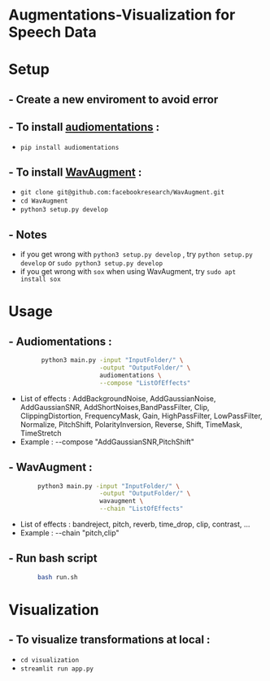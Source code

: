 # **Augmentations-Visualization for Speech Data**
# **Setup**
## - Create a new enviroment to avoid error
## - To install [audiomentations](https://github.com/iver56/audiomentations) : 
* `pip install audiomentations` 
## - To install [WavAugment](https://github.com/facebookresearch/WavAugment) :
* `git clone git@github.com:facebookresearch/WavAugment.git`
* `cd WavAugment`
* `python3 setup.py develop`
## - Notes 
* if you get wrong with  `python3 setup.py develop` , try `python setup.py develop` or `sudo python3 setup.py develop` 
* if you get wrong with `sox` when using WavAugment, try `sudo apt install sox`
# **Usage**

## - Audiomentations : 
```zsh       
         python3 main.py -input "InputFolder/" \
                         -output "OutputFolder/" \
                         audiomentations \
                         --compose "ListOfEffects"
```
* List of effects :  AddBackgroundNoise, AddGaussianNoise, AddGaussianSNR, AddShortNoises,BandPassFilter, Clip, ClippingDistortion, FrequencyMask, Gain, HighPassFilter, LowPassFilter,
Normalize, PitchShift, PolarityInversion, Reverse, Shift, TimeMask, TimeStretch
* Example : --compose "AddGaussianSNR,PitchShift"
## - WavAugment : 
```zsh
        python3 main.py -input "InputFolder/" \
                         -output "OutputFolder/" \
                         wavaugment \
                         --chain "ListOfEffects"
```
* List of effects : bandreject, pitch, reverb, time_drop, clip, contrast, ...
* Example : --chain "pitch,clip"
## - Run bash script 
```zsh 
        bash run.sh
```
# **Visualization**
## - To visualize transformations at local : 
* `cd visualization`
* `streamlit run app.py`
                         
